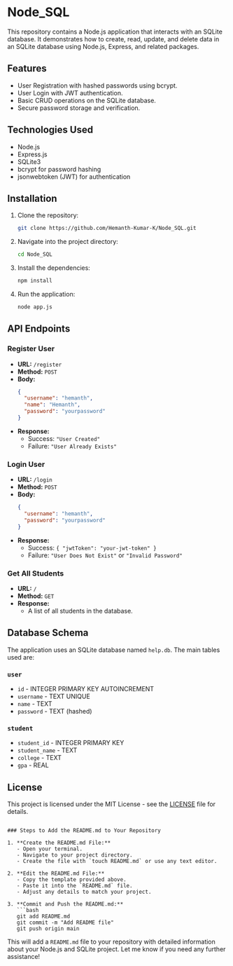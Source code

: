 # Node_SQL

This repository contains a Node.js application that interacts with an SQLite database. It demonstrates how to create, read, update, and delete data in an SQLite database using Node.js, Express, and related packages.

## Features

- User Registration with hashed passwords using bcrypt.
- User Login with JWT authentication.
- Basic CRUD operations on the SQLite database.
- Secure password storage and verification.

## Technologies Used

- Node.js
- Express.js
- SQLite3
- bcrypt for password hashing
- jsonwebtoken (JWT) for authentication

## Installation

1. Clone the repository:

   ```bash
   git clone https://github.com/Hemanth-Kumar-K/Node_SQL.git
   ```

2. Navigate into the project directory:

   ```bash
   cd Node_SQL
   ```

3. Install the dependencies:

   ```bash
   npm install
   ```

4. Run the application:

   ```bash
   node app.js
   ```

## API Endpoints

### Register User

- **URL:** `/register`
- **Method:** `POST`
- **Body:**
  ```json
  {
    "username": "hemanth",
    "name": "Hemanth",
    "password": "yourpassword"
  }
  ```
- **Response:**
  - Success: `"User Created"`
  - Failure: `"User Already Exists"`

### Login User

- **URL:** `/login`
- **Method:** `POST`
- **Body:**
  ```json
  {
    "username": "hemanth",
    "password": "yourpassword"
  }
  ```
- **Response:**
  - Success: `{ "jwtToken": "your-jwt-token" }`
  - Failure: `"User Does Not Exist"` or `"Invalid Password"`

### Get All Students

- **URL:** `/`
- **Method:** `GET`
- **Response:**
  - A list of all students in the database.

## Database Schema

The application uses an SQLite database named `help.db`. The main tables used are:

### `user`

- `id` - INTEGER PRIMARY KEY AUTOINCREMENT
- `username` - TEXT UNIQUE
- `name` - TEXT
- `password` - TEXT (hashed)

### `student`

- `student_id` - INTEGER PRIMARY KEY
- `student_name` - TEXT
- `college` - TEXT
- `gpa` - REAL

## License

This project is licensed under the MIT License - see the [LICENSE](LICENSE) file for details.
```

### Steps to Add the README.md to Your Repository

1. **Create the README.md File:**
   - Open your terminal.
   - Navigate to your project directory.
   - Create the file with `touch README.md` or use any text editor.

2. **Edit the README.md File:**
   - Copy the template provided above.
   - Paste it into the `README.md` file.
   - Adjust any details to match your project.

3. **Commit and Push the README.md:**
   ```bash
   git add README.md
   git commit -m "Add README file"
   git push origin main
   ```

This will add a `README.md` file to your repository with detailed information about your Node.js and SQLite project. Let me know if you need any further assistance!
